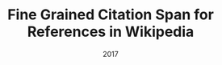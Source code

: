 ---
title: "Fine Grained Citation Span for References in Wikipedia"
collection: publications
permalink: /publication/2017-DBLP:journals/corr/FetahuMA17aa
date: 2017
venue: 'nan'
---